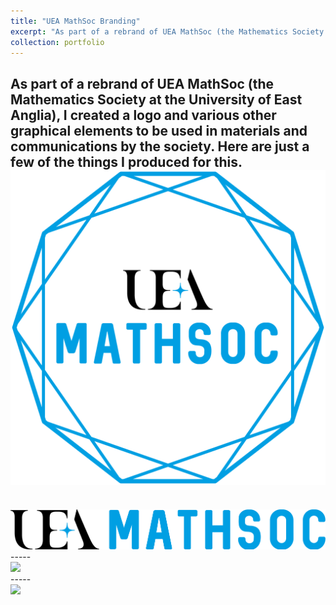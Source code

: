 ```yaml
---
title: "UEA MathSoc Branding"
excerpt: "As part of a rebrand of UEA MathSoc (the Mathematics Society at the University of East Anglia), I created a logo and various other graphical elements to be used in materials and communications by the society.<br/><img src='/images/MathSoc_Logo.png'>"
collection: portfolio
---
```


As part of a rebrand of UEA MathSoc (the Mathematics Society at the University of East Anglia), I created a logo and various other graphical elements to be used in materials and communications by the society. Here are just a few of the things I produced for this.
<br/>
<img src='/images/MathSoc_Logo.png'>
<br/>
-----
<br/>
<img src='/images/MathSoc_Text.png'>
<br/>
-----
<br/>
<img src='/images/MathSoc_Ball'>
<br/>
-----
<br/>
<img src='/images/MathSoc_Christmas'>
